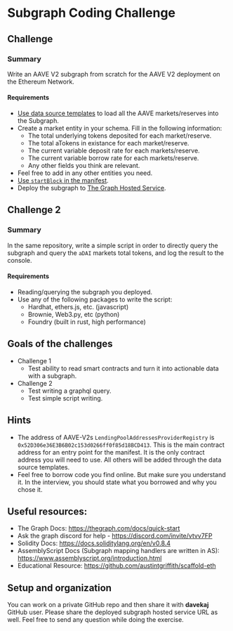 # Subgraph Coding Challenge
## Challenge
### Summary
Write an AAVE V2 subgraph from scratch for the AAVE V2 deployment on the Ethereum Network.
#### Requirements
- [Use data source templates](https://thegraph.com/docs/en/developer/create-subgraph-hosted/#data-source-templates-for-dynamically-created-contracts) to load all the AAVE markets/reserves into the Subgraph.
- Create a market entity in your schema. Fill in the following information:
  - The total underlying tokens deposited for each market/reserve.
  - The total aTokens in existance for each market/reserve.
  - The current variable deposit rate for each markets/reserve.
  - The current variable borrow rate for each markets/reserve.
  - Any other fields you think are relevant.
- Feel free to add in any other entities you need.
- [Use `startBlock` in the manifest](https://thegraph.com/docs/en/developer/create-subgraph-hosted/#start-blocks).
- Deploy the subgraph to [The Graph Hosted Service](https://thegraph.com/hosted-service/).
## Challenge 2
### Summary
In the same repository, write a simple script in order to directly query the subgraph and query the `aDAI` markets total tokens, and log the result to the console.

#### Requirements
- Reading/querying the subgraph you deployed.
- Use any of the following packages to write the script:
  - Hardhat, ethers.js, etc. (javascript)
  - Brownie, Web3.py, etc (python)
  - Foundry (built in rust, high performance)

## Goals of the challenges
- Challenge 1
  - Test ability to read smart contracts and turn it into actionable data with a subgraph.
- Challenge 2
  - Test writing a graphql query.
  - Test simple script writing.
## Hints
- The address of AAVE-V2s `LendingPoolAddressesProviderRegistry` is `0x52D306e36E3B6B02c153d0266ff0f85d18BCD413`. This is the main contract address for an entry point for the manifest. It is the only contract address you will need to use. All others will be added through the data source templates.
- Feel free to borrow code you find online. But make sure you understand it. In the interview, you should state what you borrowed and why you chose it.

## Useful resources:
- The Graph Docs: https://thegraph.com/docs/quick-start
- Ask the graph discord for help - https://discord.com/invite/vtvv7FP
- Solidity Docs: https://docs.soliditylang.org/en/v0.8.4
- AssemblyScript Docs (Subgraph mapping handlers are written in AS): https://www.assemblyscript.org/introduction.html
- Educational Resource: https://github.com/austintgriffith/scaffold-eth


## Setup and organization
You can work on a private GitHub repo and then share it with **davekaj** GitHub user. Please share the deployed subgraph hosted service URL as well.
Feel free to send any question while doing the exercise.
